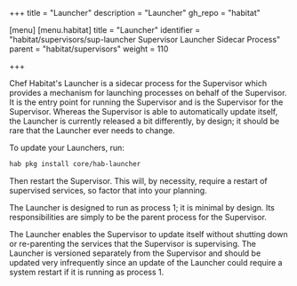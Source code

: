+++
title = "Launcher"
description = "Launcher"
gh_repo = "habitat"

[menu]
  [menu.habitat]
    title = "Launcher"
    identifier = "habitat/supervisors/sup-launcher Supervisor Launcher Sidecar Process"
    parent = "habitat/supervisors"
    weight = 110

+++

Chef Habitat's Launcher is a sidecar process for the Supervisor which provides a mechanism for launching processes on behalf of the Supervisor. It is the entry point for running the Supervisor and is the Supervisor for the Supervisor. Whereas the Supervisor is able to automatically update itself, the Launcher is currently released a bit differently, by design; it should be rare that the Launcher ever needs to change.

To update your Launchers, run:

```bash
hab pkg install core/hab-launcher
```

Then restart the Supervisor. This will, by necessity, require a restart of supervised services, so factor that into your planning.

The Launcher is designed to run as process 1; it is minimal by design. Its responsibilities are simply to be the parent process for the Supervisor.

The Launcher enables the Supervisor to update itself without shutting down or re-parenting the services that the Supervisor is supervising. The Launcher is versioned separately from the Supervisor and should be updated very infrequently since an update of the Launcher could require a system restart if it is running as process 1.